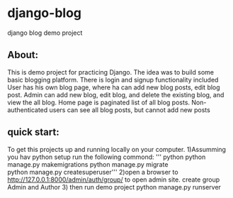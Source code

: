 # django-blog
django blog demo project

## About:

This is demo project for practicing Django. The idea was to build some basic blogging platform. 
There is login and signup functionality included
User has his own blog page, where ha can add new blog posts, edit blog post. 
Admin can add new blog, edit blog, and delete the existing blog, and view the all blog. Home page is paginated list of all blog posts.
Non-authenticated users can see all blog posts, but cannot add new posts
	
## quick start:

To get this projects up and running locally on your computer.
1)Assumming you hav python setup run the following commond: 
''' python
python manage.py makemigrations 
python manage.py migrate  
python manage.py createsuperuser'''
2)open a browser to http://127.0.0.1:8000/admin/auth/group/ to open admin site. create group Admin and Author
3) then run demo project 
  python manage.py runserver 
